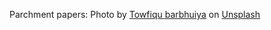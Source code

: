 Parchment papers: Photo by <a href="https://unsplash.com/@towfiqu999999?utm_source=unsplash&utm_medium=referral&utm_content=creditCopyText">Towfiqu barbhuiya</a> on <a href="https://unsplash.com/photos/KKHs1e2yiwc?utm_source=unsplash&utm_medium=referral&utm_content=creditCopyText">Unsplash</a>
  